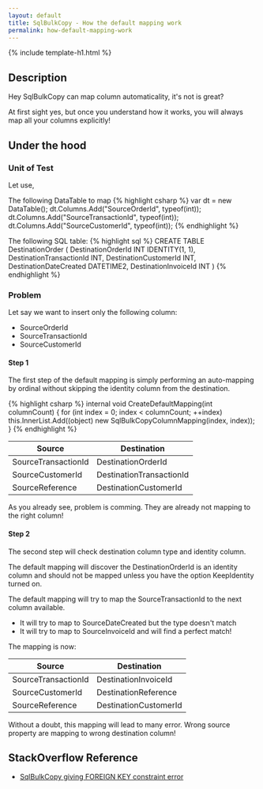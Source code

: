 ```yaml
---
layout: default
title: SqlBulkCopy - How the default mapping work
permalink: how-default-mapping-work
---
```


{% include template-h1.html %}

## Description
Hey SqlBulkCopy can map column automaticality, it's not is great?

At first sight yes, but once you understand how it works, you will always map all your columns explicitly!

## Under the hood

### Unit of Test
Let use,

The following DataTable to map
{% highlight csharp %}
var dt = new DataTable();
dt.Columns.Add("SourceOrderId", typeof(int));
dt.Columns.Add("SourceTransactionId", typeof(int));
dt.Columns.Add("SourceCustomerId", typeof(int));
{% endhighlight %}

The following SQL table:
{% highlight sql %}
CREATE TABLE DestinationOrder
(
    DestinationOrderId INT IDENTITY(1, 1),
    DestinationTransactionId INT,
    DestinationCustomerId INT,
    DestinationDateCreated DATETIME2,
    DestinationInvoiceId INT
)
{% endhighlight %}

### Problem

Let say we want to insert only the following column:
- SourceOrderId
- SourceTransactionId
- SourceCustomerId

#### Step 1
The first step of the default mapping is simply performing an auto-mapping by ordinal without skipping the identity column from the destination.

{% highlight csharp %}
internal void CreateDefaultMapping(int columnCount)
{
  for (int index = 0; index < columnCount; ++index)
    this.InnerList.Add((object) new SqlBulkCopyColumnMapping(index, index));
}
{% endhighlight %}

| Source              | Destination              |
| ------------------- | ------------------------ |
| SourceTransactionId | DestinationOrderId       |
| SourceCustomerId    | DestinationTransactionId |
| SourceReference     | DestinationCustomerId    |

As you already see, problem is comming. They are already not mapping to the right column!

#### Step 2
The second step will check destination column type and identity column.

The default mapping will discover the DestinationOrderId is an identity column and should not be mapped unless you have the option KeepIdentity turned on.

The default mapping will try to map the SourceTransactionId to the next column available.

- It will try to map to SourceDateCreated but the type doesn't match
- It will try to map to SourceInvoiceId and will find a perfect match!

The mapping is now:

| Source              | Destination            |
| ------------------- | ---------------------- |
| SourceTransactionId | DestinationInvoiceId   |
| SourceCustomerId    | DestinationReference   |
| SourceReference     | DestinationCustomerId  |

Without a doubt, this mapping will lead to many error. Wrong source property are mapping to wrong destination column!

## StackOverflow Reference
- [SqlBulkCopy giving FOREIGN KEY constraint error](http://stackoverflow.com/questions/39684342/sqlbulkcopy-giving-foreign-key-constraint-error/)
